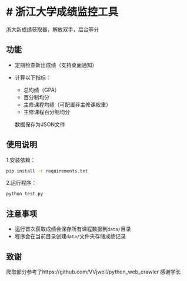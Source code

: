 # # 浙江大学成绩监控工具
浙大新成绩获取器，解放双手，后台等分

## 功能
- 定期检查新出成绩（支持桌面通知）

- 计算以下指标：

  - 总均绩（GPA）
  - 百分制均分
  - 主修课程均绩（可配置非主修课权重）
  - 主修课程百分制均分

  数据保存为JSON文件

## 使用说明

1.安装依赖：

```bash
pip install -r requirements.txt
```

2.运行程序：

```bash
python test.py
```

## 注意事项

- 运行首次获取成绩会保存所有课程数据到`data/`目录
- 程序会在当前目录创建`data/`文件夹存储成绩记录

## 致谢

爬取部分参考了https://github.com/VVjwell/python_web_crawler 感谢学长
